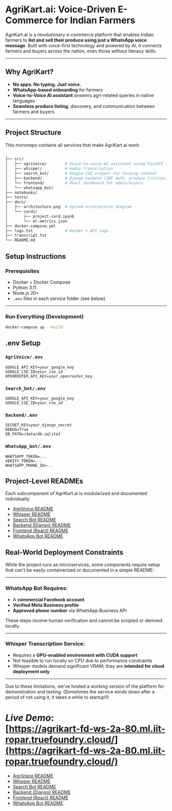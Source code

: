 # AgriKart.ai: Voice-Driven E-Commerce for Indian Farmers

AgriKart.ai is a revolutionary e-commerce platform that enables Indian farmers to **list and sell their produce using just a WhatsApp voice message**. Built with voice-first technology and powered by AI, it connects farmers and buyers across the nation, even those without literacy skills.

---

##  Why AgriKart?

- **No apps. No typing. Just voice.**
- **WhatsApp-based onboarding** for farmers
- **Voice-to-Voice AI assistant** answers agri-related queries in native languages
- **Seamless produce listing**, discovery, and communication between farmers and buyers

---

##  Project Structure

This monorepo contains all services that make AgriKart.ai work:

```bash
.
├── src/
│   ├── agrivoice/        # Voice-to-voice AI assistant using FastAPI + DeepSeek + gTTS
│   ├── whisper/          # Audio transcription 
│   ├── search_bot/       # Google CSE wrapper for farming context
│   ├── backend/          # Django backend (JWT auth, produce listings, users)
│   └── frontend/         # React dashboard for admin/buyers
│   └── whatsapp_bot/     
├── notebooks/            
├── tests/                
├── docs/
│   ├── architecture.png  # System architecture diagram
│   └── cards/
│       ├── project-card.ipynb
│       └── ml-metrics.json
├── docker-compose.yml
├── logs.txt              # Docker + API logs
├── transcript.txt        
└── README.md         
```    

##  Setup Instructions

### Prerequisites

- Docker + Docker Compose  
- Python 3.11  
- Node.js 20+  
- `.env` files in each service folder (see below)

---

### Run Everything (Development)

```bash
docker-compose up --build
```

##  .env Setup

### `AgriVoice/.env`

```env
GOOGLE_API_KEY=your_google_key
GOOGLE_CSE_ID=your_cse_id
OPENROUTER_API_KEY=your_openrouter_key
```

### `Search_bot/.env`
```env
GOOGLE_API_KEY=your_google_key
GOOGLE_CSE_ID=your_cse_id
```

### `Backend/.env`
```env
SECRET_KEY=your_django_secret
DEBUG=True
DB_PATH=/data/db.sqlite3
```

### `WhatsApp_bot/.env`
```env
WHATSAPP_TOKEN=...
VERIFY_TOKEN=...
WHATSAPP_PHONE_ID=...
```

##  Project-Level READMEs

Each subcomponent of AgriKart.ai is modularized and documented individually:

- [AgriVoice README](src/agrivoice/README.md)
- [Whisper README](src/whisper/README.md)
- [Search Bot README](src/search_bot/README.md)
- [Backend (Django) README](src/backend/README.md)
- [Frontend (React) README](src/frontend/README.md)
- [WhatsApp Bot README](src/whatsapp_bot/README.md)

##  Real-World Deployment Constraints

While the project runs as microservices, some components require setup that can't be easily containerized or documented in a simple README:

---

###  WhatsApp Bot Requires:

- A **commercial Facebook account**
- **Verified Meta Business profile**
- **Approved phone number** via WhatsApp Business API

These steps involve human verification and cannot be scripted or demoed locally.

---

###  Whisper Transcription Service:

- Requires a **GPU-enabled environment with CUDA support**
- Not feasible to run locally on CPU due to performance constraints
- Whisper models demand significant VRAM; they are **intended for cloud deployment only**

---

Due to these limitations, we've hosted a working version of the platform for demonstration and testing:
(Sometimes the service winds down after a period of not using it, it takes a while to startup!!)

 ***Live Demo***:  
[https://agrikart-fd-ws-2a-80.ml.iit-ropar.truefoundry.cloud/](https://agrikart-fd-ws-2a-80.ml.iit-ropar.truefoundry.cloud/)
=======
- [AgriVoice README](src/AgriVoice/README.md)
- [Whisper README](src/Whisper/README.md)
- [Search Bot README](src/Search_bot/README.md)
- [Backend (Django) README](src/Backend/README.md)
- [Frontend (React) README](src/Frontend/README.md)
- [WhatsApp Bot README](src/WhatsApp_bot/README.md)

